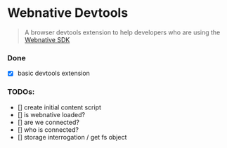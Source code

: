 # Webnative Devtools

> A browser devtools extension to help developers who are using the [Webnative SDK](https://webnative.dev/)

### Done

 - [x] basic devtools extension 

### TODOs:

 - [] create initial content script
 - [] is webnative loaded?
 - [] are we connected?
 - [] who is connected?
 - [] storage interrogation / get fs object
 



